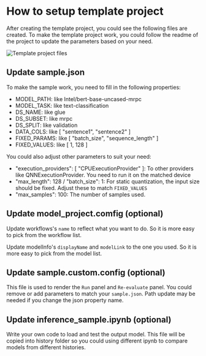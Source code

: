 # How to setup template project

After creating the template project, you could see the following files are created. To make the template project work, you could follow the readme of the project to update the parameters based on your need.

![Template project files](../Images/TemplateFiles.png)

## Update sample.json

To make the sample work, you need to fill in the following properties:

- MODEL_PATH: like Intel/bert-base-uncased-mrpc
- MODEL_TASK: like text-classification
- DS_NAME: like glue
- DS_SUBSET: like mrpc
- DS_SPLIT: like validation
- DATA_COLS: like [ "sentence1", "sentence2" ]
- FIXED_PARAMS: like [ "batch_size", "sequence_length" ]
- FIXED_VALUES: like [ 1, 128 ]

You could also adjust other parameters to suit your need:

- "execution_providers": [ "CPUExecutionProvider" ]: To other providers like QNNExecutionProvider. You need to run it on the matched device
- "max_length": 128 / "batch_size": 1: For static quantization, the input size should be fixed. Adjust these to match `FIXED_VALUES`
- "max_samples": 100: The number of samples used.

## Update model_project.comfig (optional)

Update workflows's `name` to reflect what you want to do. So it is more easy to pick from the workflow list.

Update modelInfo's `displayName` and `modelLink` to the one you used. So it is more easy to pick from the model list.

## Update sample.custom.config (optional)

This file is used to render the `Run` panel and `Re-evaluate` panel.
You could remove or add parameters to match your `sample.json`. Path update may be needed if you change the json property name.

## Update inference_sample.ipynb (optional)

Write your own code to load and test the output model. This file will be copied into history folder so you could using different ipynb to compare models from different histories.
